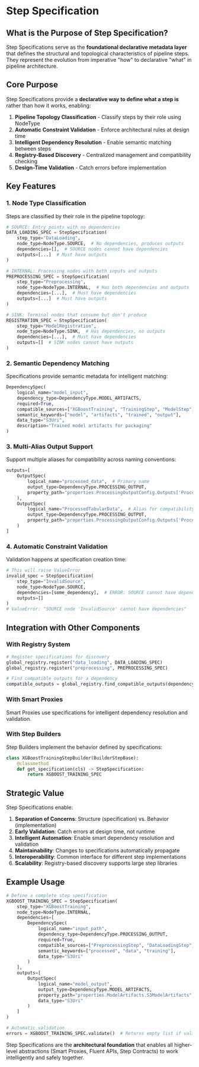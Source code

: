 # Step Specification

## What is the Purpose of Step Specification?

Step Specifications serve as the **foundational declarative metadata layer** that defines the structural and topological characteristics of pipeline steps. They represent the evolution from imperative "how" to declarative "what" in pipeline architecture.

## Core Purpose

Step Specifications provide a **declarative way to define what a step is** rather than how it works, enabling:

1. **Pipeline Topology Classification** - Classify steps by their role using NodeType
2. **Automatic Constraint Validation** - Enforce architectural rules at design time
3. **Intelligent Dependency Resolution** - Enable semantic matching between steps
4. **Registry-Based Discovery** - Centralized management and compatibility checking
5. **Design-Time Validation** - Catch errors before implementation

## Key Features

### 1. Node Type Classification

Steps are classified by their role in the pipeline topology:

```python
# SOURCE: Entry points with no dependencies
DATA_LOADING_SPEC = StepSpecification(
    step_type="DataLoading",
    node_type=NodeType.SOURCE,  # No dependencies, produces outputs
    dependencies=[],  # SOURCE nodes cannot have dependencies
    outputs=[...]  # Must have outputs
)

# INTERNAL: Processing nodes with both inputs and outputs
PREPROCESSING_SPEC = StepSpecification(
    step_type="Preprocessing", 
    node_type=NodeType.INTERNAL,  # Has both dependencies and outputs
    dependencies=[...],  # Must have dependencies
    outputs=[...]  # Must have outputs
)

# SINK: Terminal nodes that consume but don't produce
REGISTRATION_SPEC = StepSpecification(
    step_type="ModelRegistration",
    node_type=NodeType.SINK,  # Has dependencies, no outputs
    dependencies=[...],  # Must have dependencies
    outputs=[]  # SINK nodes cannot have outputs
)
```

### 2. Semantic Dependency Matching

Specifications provide semantic metadata for intelligent matching:

```python
DependencySpec(
    logical_name="model_input",
    dependency_type=DependencyType.MODEL_ARTIFACTS,
    required=True,
    compatible_sources=["XGBoostTraining", "TrainingStep", "ModelStep"],
    semantic_keywords=["model", "artifacts", "trained", "output"],
    data_type="S3Uri",
    description="Trained model artifacts for packaging"
)
```

### 3. Multi-Alias Output Support

Support multiple aliases for compatibility across naming conventions:

```python
outputs=[
    OutputSpec(
        logical_name="processed_data",  # Primary name
        output_type=DependencyType.PROCESSING_OUTPUT,
        property_path="properties.ProcessingOutputConfig.Outputs['ProcessedTabularData'].S3Output.S3Uri"
    ),
    OutputSpec(
        logical_name="ProcessedTabularData",  # Alias for compatibility
        output_type=DependencyType.PROCESSING_OUTPUT,
        property_path="properties.ProcessingOutputConfig.Outputs['ProcessedTabularData'].S3Output.S3Uri"
    )
]
```

### 4. Automatic Constraint Validation

Validation happens at specification creation time:

```python
# This will raise ValueError
invalid_spec = StepSpecification(
    step_type="InvalidSource",
    node_type=NodeType.SOURCE,
    dependencies=[some_dependency],  # ERROR: SOURCE cannot have dependencies
    outputs=[]
)
# ValueError: "SOURCE node 'InvalidSource' cannot have dependencies"
```

## Integration with Other Components

### With Registry System
```python
# Register specifications for discovery
global_registry.register("data_loading", DATA_LOADING_SPEC)
global_registry.register("preprocessing", PREPROCESSING_SPEC)

# Find compatible outputs for a dependency
compatible_outputs = global_registry.find_compatible_outputs(dependency_spec)
```

### With Smart Proxies
Smart Proxies use specifications for intelligent dependency resolution and validation.

### With Step Builders
Step Builders implement the behavior defined by specifications:

```python
class XGBoostTrainingStepBuilder(BuilderStepBase):
    @classmethod
    def get_specification(cls) -> StepSpecification:
        return XGBOOST_TRAINING_SPEC
```

## Strategic Value

Step Specifications enable:

1. **Separation of Concerns**: Structure (specification) vs. Behavior (implementation)
2. **Early Validation**: Catch errors at design time, not runtime
3. **Intelligent Automation**: Enable smart dependency resolution and validation
4. **Maintainability**: Changes to specifications automatically propagate
5. **Interoperability**: Common interface for different step implementations
6. **Scalability**: Registry-based discovery supports large step libraries

## Example Usage

```python
# Define a complete step specification
XGBOOST_TRAINING_SPEC = StepSpecification(
    step_type="XGBoostTraining",
    node_type=NodeType.INTERNAL,
    dependencies=[
        DependencySpec(
            logical_name="input_path",
            dependency_type=DependencyType.PROCESSING_OUTPUT,
            required=True,
            compatible_sources=["PreprocessingStep", "DataLoadingStep"],
            semantic_keywords=["processed", "data", "training"],
            data_type="S3Uri"
        )
    ],
    outputs=[
        OutputSpec(
            logical_name="model_output",
            output_type=DependencyType.MODEL_ARTIFACTS,
            property_path="properties.ModelArtifacts.S3ModelArtifacts",
            data_type="S3Uri"
        )
    ]
)

# Automatic validation
errors = XGBOOST_TRAINING_SPEC.validate()  # Returns empty list if valid
```

Step Specifications are the **architectural foundation** that enables all higher-level abstractions (Smart Proxies, Fluent APIs, Step Contracts) to work intelligently and safely together.
